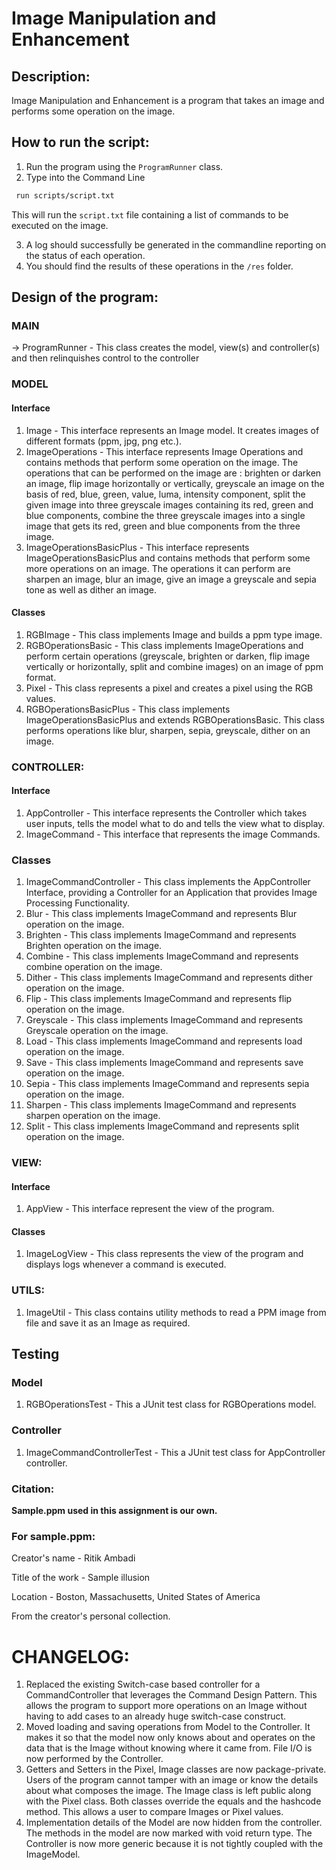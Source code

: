 # Image Manipulation and Enhancement

## Description:

Image Manipulation and Enhancement is a program that takes an image and performs some operation on
the image.

## How to run the script:

1. Run the program using the `ProgramRunner` class.
2. Type into the Command Line

```bash 
 run scripts/script.txt
```

This will run the `script.txt` file containing a list of commands to be executed on the image.

3. A log should successfully be generated in the commandline reporting on the status of each
   operation.
4. You should find the results of these operations in the `/res` folder.

## Design of the program:

### MAIN

-> ProgramRunner - This class creates the model, view(s) and controller(s) and
then relinquishes control to the controller

### MODEL

#### Interface

1. Image - This interface represents an Image model. It creates images of different formats (ppm,
   jpg, png etc.).
2. ImageOperations - This interface represents Image Operations and contains methods that perform some
   operation on the image.
   The operations that can be performed on the image are : brighten or
   darken an image,
   flip image horizontally or vertically, greyscale an image on the basis of red, blue, green,
   value, luma, intensity component,
   split the given image into three greyscale images containing its red, green and blue components,
   combine the three greyscale images into a single image that gets its red, green and blue
   components from the three image.
3. ImageOperationsBasicPlus - This interface represents ImageOperationsBasicPlus and contains methods 
that perform some more operations on an image. The operations it can perform are sharpen an image, blur
an image, give an image a greyscale and sepia tone as well as dither an image.

#### Classes

1. RGBImage - This class implements Image and builds a ppm type image.
2. RGBOperationsBasic - This class implements ImageOperations and perform certain operations (greyscale, brighten or darken,
   flip image vertically or horizontally, split and combine images) on an image of ppm format.
3. Pixel - This class represents a pixel and creates a pixel using the RGB values.
4. RGBOperationsBasicPlus - This class implements ImageOperationsBasicPlus and extends RGBOperationsBasic. This class 
performs operations like blur, sharpen, sepia, greyscale, dither on an image.

### CONTROLLER:

#### Interface

1. AppController - This interface represents the Controller which takes user inputs, tells the model
   what to do and tells the view what to display.
2. ImageCommand - This interface that represents the image Commands.

### Classes

1. ImageCommandController - This class implements the AppController Interface, providing a Controller
   for an Application that provides Image Processing Functionality.
2. Blur - This class implements ImageCommand and represents Blur operation on the image.
3. Brighten - This class implements ImageCommand and represents Brighten operation on the image.
4. Combine - This class implements ImageCommand and represents combine operation on the image.
5. Dither - This class implements ImageCommand and represents dither operation on the image.
6. Flip - This class implements ImageCommand and represents flip operation on the image.
7. Greyscale - This class implements ImageCommand and represents Greyscale operation on the image.
8. Load - This class implements ImageCommand and represents load operation on the image.
9. Save - This class implements ImageCommand and represents save operation on the image.
10. Sepia - This class implements ImageCommand and represents sepia operation on the image.
11. Sharpen - This class implements ImageCommand and represents sharpen operation on the image.
12. Split - This class implements ImageCommand and represents split operation on the image.

### VIEW:

#### Interface

1. AppView - This interface represent the view of the program.

#### Classes

1. ImageLogView - This class represents the view of the program and displays logs whenever a command
   is executed.

### UTILS:

1. ImageUtil - This class contains utility methods to read a PPM image from file and save it as an
   Image as required.

## Testing

### Model

1. RGBOperationsTest - This a JUnit test class for RGBOperations model.

### Controller

1. ImageCommandControllerTest - This a JUnit test class for AppController controller.


### Citation:

**Sample.ppm used in this assignment is our own.**

### For sample.ppm:

Creator's name - Ritik Ambadi

Title of the work - Sample illusion

Location - Boston, Massachusetts, United States of America

From the creator's personal collection.

# CHANGELOG:
1. Replaced the existing Switch-case based controller for a CommandController that leverages the
   Command Design Pattern. This allows the program to support more operations on an Image
   without having to add cases to an already huge switch-case construct.
2. Moved loading and saving operations from Model to the Controller. It makes it so that the
   model now only knows about and operates on the data that is the Image without knowing where
   it came from.
   File I/O is now performed by the Controller.
3. Getters and Setters in the Pixel, Image classes are now package-private. Users of the program
   cannot tamper with an image or know the details about what composes the image. The Image
   class is left public along with the Pixel class. Both classes override the equals and the
   hashcode method. This allows a user to compare Images or Pixel values.
4. Implementation details of the Model are now hidden from the controller. The methods in the
   model are now marked with void return type. The Controller is now more generic because it is
   not tightly coupled with the ImageModel.
